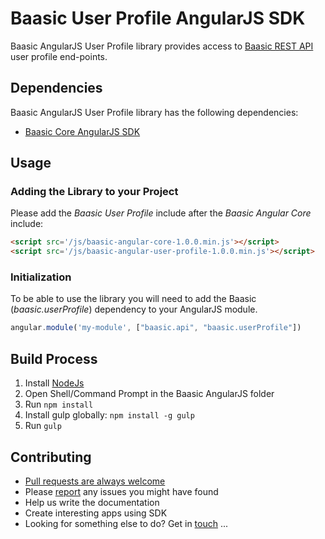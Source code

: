 # Baasic User Profile AngularJS SDK

Baasic AngularJS User Profile library provides access to [Baasic REST API](http://dev.baasic.com/api/reference/home) user profile end-points.

## Dependencies

Baasic AngularJS User Profile library has the following dependencies:

* [Baasic Core AngularJS SDK](../../../baasic-sdk-angularjs-core)

## Usage

### Adding the Library to your Project

Please add the _Baasic User Profile_ include after the _Baasic Angular Core_ include:

```html
<script src='/js/baasic-angular-core-1.0.0.min.js'></script>
<script src='/js/baasic-angular-user-profile-1.0.0.min.js'></script>
```
### Initialization

To be able to use the library you will need to add the Baasic (_baasic.userProfile_) dependency to your AngularJS module.

```javascript
angular.module('my-module', ["baasic.api", "baasic.userProfile"])
```
## Build Process

1. Install [NodeJs](http://nodejs.org/download/)
2. Open Shell/Command Prompt in the Baasic AngularJS folder
3. Run `npm install`
4. Install gulp globally: `npm install -g gulp`
5. Run `gulp`

## Contributing

* [Pull requests are always welcome](../../../baasic-sdk-angularjs-user-profile/pulls)
* Please [report](../../../baasic-sdk-angularjs-user-profile/issues) any issues you might have found
* Help us write the documentation
* Create interesting apps using SDK
* Looking for something else to do? Get in <u>touch</u> ...
